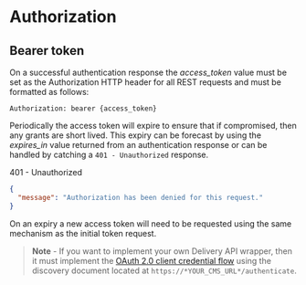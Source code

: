 # Authorization

## Bearer token

On a successful authentication response the *access_token* value must be set as the Authorization HTTP header for all REST requests and must be formatted as follows:

```http
Authorization: bearer {access_token}
```

Periodically the access token will expire to ensure that if compromised, then any grants are short lived. This expiry can be forecast by using the *expires_in* value returned from an authentication response or can be handled by catching a `401 - Unauthorized` response.

401 - Unauthorized

```json
{
  "message": "Authorization has been denied for this request."
}
```

On an expiry a new access token will need to be requested using the same mechanism as the initial token request.

> **Note**  - If you want to implement your own Delivery API wrapper, then it must implement the [OAuth 2.0 client credential flow](https://tools.ietf.org/html/rfc6749#section-4.4) using the discovery document located at `https://*YOUR_CMS_URL*/authenticate`.
